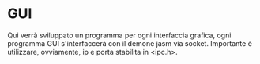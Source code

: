 # GUI
Qui verrà sviluppato un programma per ogni interfaccia grafica,
ogni programma GUI s'interfaccerà con il demone jasm via socket.
Importante è utilizzare, ovviamente, ip e porta stabilita in
<ipc.h>.
